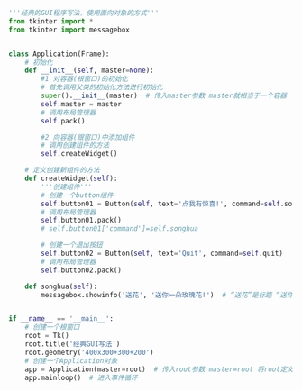 
<BlogInfo id="445" title="8.经典的GUI程序写法" author="白日梦想猿" pv=0 read_times=0 pre_cost_time="0分57秒" category="GUI编程" tag_list="['GUI编程']" create_time="2020.06.23 15:10:38" update_time="2020.06.23 15:39:26" />

```python
'''经典的GUI程序写法，使用面向对象的方式'''
from tkinter import *
from tkinter import messagebox


class Application(Frame):
    # 初始化
    def __init__(self, master=None):
        #1 对容器(根窗口)的初始化
        # 首先调用父类的初始化方法进行初始化
        super().__init__(master)  # 传入master参数 master就相当于一个容器
        self.master = master
        # 调用布局管理器
        self.pack()

        #2 向容器(跟窗口)中添加组件
        # 调用创建组件的方法
        self.createWidget()

    # 定义创建新组件的方法
    def createWidget(self):
        '''创建组件'''
        # 创建一个button组件
        self.button01 = Button(self, text='点我有惊喜!', command=self.songhua)
        # 调用布局管理器
        self.button01.pack()
        # self.button01['command']=self.songhua

        # 创建一个退出按钮
        self.button02 = Button(self, text='Quit', command=self.quit)
        # 调用布局管理器
        self.button02.pack()

    def songhua(self):
        messagebox.showinfo('送花', '送你一朵玫瑰花!')  # “送花”是标题 “送你一朵玫瑰花!”是内容


if __name__ == '__main__':
    # 创建一个根窗口
    root = Tk()
    root.title('经典GUI写法')
    root.geometry('400x300+300+200')
    # 创建一个Application对象
    app = Application(master=root)  # 传入root参数 master=root 将root定义成一个容器
    app.mainloop()  # 进入事件循环

```
